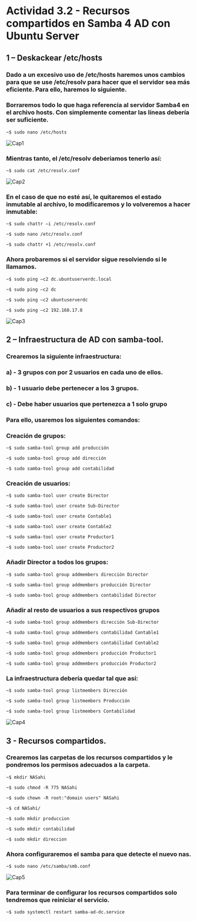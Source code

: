 # Actividad 3.2 - Recursos compartidos en Samba 4 AD con Ubuntu Server

## 1 – Deskackear /etc/hosts

### Dado a un excesivo uso de /etc/hosts haremos unos cambios para que se use /etc/resolv para hacer que el servidor sea más eficiente. Para ello, haremos lo siguiente.

### Borraremos todo lo que haga referencia al servidor Samba4 en el archivo hosts. Con simplemente comentar las líneas debería ser suficiente.

`~$ sudo nano /etc/hosts`

![Cap1](img/1.png)

### Mientras tanto, el /etc/resolv deberíamos tenerlo así:

`~$ sudo cat /etc/resolv.conf`

![Cap2](img/2.png)

### En el caso de que no esté así, le quitaremos el estado inmutable al archivo, lo modificaremos y lo volveremos a hacer inmutable:

`~$ sudo chattr –i /etc/resolv.conf`

`~$ sudo nano /etc/resolv.conf`

`~$ sudo chattr +1 /etc/resolv.conf`

### Ahora probaremos si el servidor sigue resolviendo si le llamamos.

`~$ sudo ping –c2 dc.ubuntuserverdc.local`

`~$ sudo ping –c2 dc`

`~$ sudo ping –c2 ubuntuserverdc`

`~$ sudo ping –c2 192.168.17.8`

![Cap3](img/3.png)

## 2 – Infraestructura de AD con samba-tool.

### Crearemos la siguiente infraestructura:

### a) - 3 grupos con por 2 usuarios en cada uno de ellos.

### b) - 1 usuario debe pertenecer a los 3 grupos.

### c) - Debe haber usuarios que pertenezca a 1 solo grupo

### Para ello, usaremos los siguientes comandos:

### Creación de grupos:

`~$ sudo samba-tool group add producción`

`~$ sudo samba-tool group add dirección`

`~$ sudo samba-tool group add contabilidad`

### Creación de usuarios:

`~$ sudo samba-tool user create Director`

`~$ sudo samba-tool user create Sub-Director`

`~$ sudo samba-tool user create Contable1`

`~$ sudo samba-tool user create Contable2`

`~$ sudo samba-tool user create Productor1`

`~$ sudo samba-tool user create Productor2`

### Añadir Director a todos los grupos:

`~$ sudo samba-tool group addmembers dirección Director`

`~$ sudo samba-tool group addmembers producción Director`

`~$ sudo samba-tool group addmembers contabilidad Director`

### Añadir al resto de usuarios a sus respectivos grupos

`~$ sudo samba-tool group addmembers dirección Sub-Director`

`~$ sudo samba-tool group addmembers contabilidad Contable1`

`~$ sudo samba-tool group addmembers contabilidad Contable2`

`~$ sudo samba-tool group addmembers producción Productor1`

`~$ sudo samba-tool group addmembers producción Productor2`

### La infraestructura debería quedar tal que así:

`~$ sudo samba-tool group listmembers Dirección`

`~$ sudo samba-tool group listmembers Producción`

`~$ sudo samba-tool group listmembers Contabilidad`

![Cap4](img/4.png)

## 3 - Recursos compartidos.

### Crearemos las carpetas de los recursos compartidos y le pondremos los permisos adecuados a la carpeta.

`~$ mkdir NASahi`

`~$ sudo chmod -R 775 NASahi`

`~$ sudo chown -R root:"domain users" NASahi`

`~$ cd NASahi/`

`~$ sudo mkdir produccion`

`~$ sudo mkdir contabilidad`

`~$ sudo mkdir direccion`

### Ahora configuraremos el samba para que detecte el nuevo nas.

`~$ sudo nano /etc/samba/smb.conf`

![Cap5](img/5.png)

### Para terminar de configurar los recursos compartidos solo tendremos que reiniciar el servicio.

`~$ sudo systemctl restart samba-ad-dc.service`
